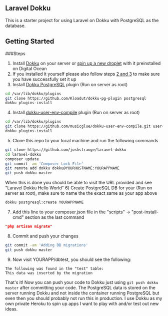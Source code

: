 ## Laravel Dokku

This is a starter project for using Laravel on Dokku with PostgreSQL as the database.


## Getting Started

###Steps

1) Install [Dokku](https://github.com/progrium/dokku#installing) on your server or [spin up a new droplet](https://www.digitalocean.com/community/articles/how-to-use-the-digitalocean-dokku-application) with it preinstalled on Digital Ocean
2) If you installed it yourself please also follow steps [2 and 3](https://www.digitalocean.com/community/articles/how-to-use-the-digitalocean-dokku-application) to make sure you have successfully set it up
3) Install [Dokku PostgreSQL](https://github.com/Kloadut/dokku-pg-plugin/) plugin (Run on server as root)
````bash
cd /var/lib/dokku/plugins
git clone https://github.com/Kloadut/dokku-pg-plugin postgresql
dokku plugins-install
````
4) Install [dokku-user-env-compile](https://github.com/musicglue/dokku-user-env-compile) plugin (Run on server as root)
````bash
cd /var/lib/dokku/plugins
git clone https://github.com/musicglue/dokku-user-env-compile.git user-env-compile
dokku plugins-install
````
5) Clone this repo to your local machine and run the following commands
````bash
git clone https://github.com/joshstrange/laravel-dokku
cd laravel-dokku
composer update
git commit -am 'Composer Lock File'
git remote add dokku dokku@YOURHOSTNAME:YOURAPPNAME
git push dokku master
````
When this is done you should be able to visit the URL provided and see "Laravel Dokku Hello World"
6) Create PostgreSQL DB for your (Run on server as root), make sure to name the the exact same as your app above
````bash
dokku postgresql:create YOURAPPNAME
````
7) Add this line to your composer.json file in the "scripts" -> "post-install-cmd" section as the last command
````json
"php artisan migrate"
````
8) Commit and push your changes
````bash
git commit -am 'Adding DB migrations'
git push dokku master
````
9) Now visit YOURAPP/dbtest, you should see the following:
````
The following was found in the "test" table:
This data was inserted by the migration
````

That's it! Now you can push your code to Dokku just using `git push dokku master` after committing your code. The PostgreSQL data is stored on the server running Dokku and not inside the container running PostgreSQL but even then you should probably not run this in production. I use Dokku as my own private Heroku to spin up apps I want to play with and/or test out new ideas.

